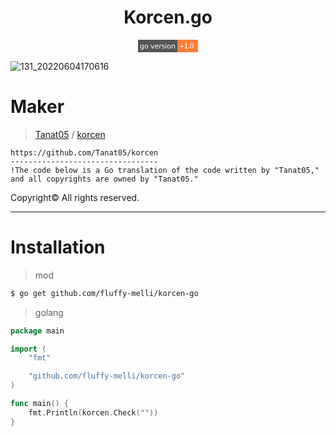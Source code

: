 <div align="center">
  <h1>Korcen.go</h1>

  <svg xmlns="http://www.w3.org/2000/svg" xmlns:xlink="http://www.w3.org/1999/xlink" width="96" height="20" role="img" aria-label="need go version: v+1.x">
    <title>go version: v+1.x</title>
    <g shape-rendering="crispEdges">
      <rect width="63" height="20" fill="#555"/>
      <rect x="63" width="33" height="20" fill="#fe7d37"/>
    </g>
    <g fill="#fff" text-anchor="middle" font-family="Verdana,Geneva,DejaVu Sans,sans-serif" text-rendering="geometricPrecision" font-size="110">
      <text x="315" y="140" transform="scale(.1)" fill="#fff" textLength="570">go version</text>
      <text x="775" y="140" transform="scale(.1)" fill="#fff" textLength="240">+1.0</text>
    </g>
  </svg>
 
</div>

![131_20220604170616](https://user-images.githubusercontent.com/85154556/171998341-9a7439c8-122f-4a9f-beb6-0e0b3aad05ed.png)

# Maker

>[Tanat05](https://github.com/Tanat05) / [korcen](https://github.com/Tanat05/korcen)
```
https://github.com/Tanat05/korcen
---------------------------------
!The code below is a Go translation of the code written by "Tanat05," and all copyrights are owned by "Tanat05."
```

Copyright© All rights reserved.

---

# Installation

>mod
```sh
$ go get github.com/fluffy-melli/korcen-go
```

>golang
```go
package main

import (
	"fmt"

	"github.com/fluffy-melli/korcen-go"
)

func main() {
	fmt.Println(korcen.Check(""))
}
```